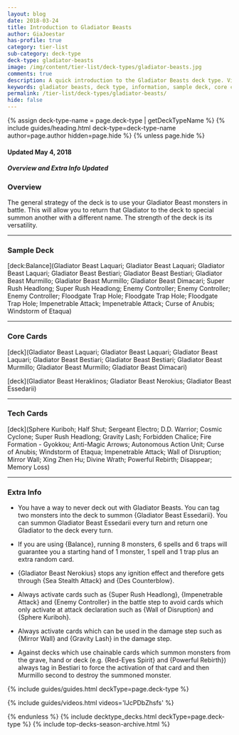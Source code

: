 ```yaml
---
layout: blog
date: 2018-03-24
title: Introduction to Gladiator Beasts
author: GiaJoestar
has-profile: true
category: tier-list
sub-category: deck-type
deck-type: gladiator-beasts
image: /img/content/tier-list/deck-types/gladiator-beasts.jpg
comments: true
description: A quick introduction to the Gladiator Beasts deck type. View sample deck, core cards, tech cards, quick tips, guides, videos and other information.
keywords: gladiator beasts, deck type, information, sample deck, core cards, tech cards, quick tips, guides, videos
permalink: /tier-list/deck-types/gladiator-beasts/
hide: false
---
```


{% assign deck-type-name = page.deck-type | getDeckTypeName %}
{% include guides/heading.html deck-type=deck-type-name author=page.author hidden=page.hide %}
{% unless page.hide %}

#### Updated May 4, 2018 
##### Overview and Extra Info Updated

### Overview
The general strategy of the deck is to use your Gladiator Beast monsters in battle. This will allow you to return that Gladiator to the deck to special summon another with a different name. The strength of the deck is its versatility. 

---

### Sample Deck

[deck:Balance](Gladiator Beast Laquari; Gladiator Beast Laquari; Gladiator Beast Laquari; Gladiator Beast Bestiari; Gladiator Beast Bestiari; Gladiator Beast Murmillo; Gladiator Beast Murmillo; Gladiator Beast Dimacari; Super Rush Headlong; Super Rush Headlong; Enemy Controller; Enemy Controller; Enemy Controller; Floodgate Trap Hole; Floodgate Trap Hole; Floodgate Trap Hole; Impenetrable Attack; Impenetrable Attack; Curse of Anubis; Windstorm of Etaqua)

---

### Core Cards

[deck](Gladiator Beast Laquari; Gladiator Beast Laquari; Gladiator Beast Laquari; Gladiator Beast Bestiari; Gladiator Beast Bestiari; Gladiator Beast Murmillo; Gladiator Beast Murmillo; Gladiator Beast Dimacari)  

[deck](Gladiator Beast Heraklinos; Gladiator Beast Nerokius; Gladiator Beast Essedarii)

---

### Tech Cards

[deck](Sphere Kuriboh; Half Shut; Sergeant Electro; D.D. Warrior; Cosmic Cyclone; Super Rush Headlong; Gravity Lash; Forbidden Chalice; Fire Formation - Gyokkou; Anti-Magic Arrows; Autonomous Action Unit; Curse of Anubis; Windstorm of Etaqua; Impenetrable Attack; Wall of Disruption; Mirror Wall; Xing Zhen Hu; Divine Wrath; Powerful Rebirth; Disappear; Memory Loss)

---

### Extra Info

- You have a way to never deck out with Gladiator Beasts. You can tag two monsters into the deck to summon {Gladiator Beast Essedarii}. You can summon Gladiator Beast Essedarii every turn and return one Gladiator to the deck every turn.  

- If you are using {Balance}, running 8 monsters, 6 spells and 6 traps will guarantee you a starting hand of 1 monster, 1 spell and 1 trap plus an extra random card.  

- {Gladiator Beast Nerokius} stops any ignition effect and therefore gets through {Sea Stealth Attack} and {Des Counterblow}. 

- Always activate cards such as {Super Rush Headlong}, {Impenetrable Attack} and {Enemy Controller} in the battle step to avoid cards which only activate at attack declaration such as {Wall of Disruption} and {Sphere Kuriboh}.

- Always activate cards which can be used in the damage step such as {Mirror Wall} and {Gravity Lash} in the damage step.

- Against decks which use chainable cards which summon monsters from the grave, hand or deck (e.g. {Red-Eyes Spirit} and {Powerful Rebirth}) always tag in Bestiari to force the activation of that card and then Murmillo second to destroy the summoned monster.

{% include guides/guides.html deckType=page.deck-type %}

{% include guides/videos.html videos='IJcPDbZhsfs' %}

<!-- &t=275s -->

{% endunless %}
{% include decktype_decks.html deckType=page.deck-type %}
{% include top-decks-season-archive.html %}